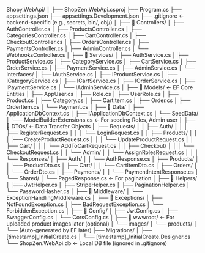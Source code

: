 Shopy.WebApi/
│
├── ShopZen.WebApi.csproj
├── Program.cs
├── appsettings.json
├── appsettings.Development.json
├── .gitignore                  ← backend-specific (e.g., secrets, bin/, obj/)
│
├── 📁 Controllers/
│   ├── AuthController.cs
│   ├── ProductsController.cs
│   ├── CategoriesController.cs
│   ├── CartController.cs
│   ├── CheckoutController.cs
│   ├── OrdersController.cs
│   ├── PaymentsController.cs
│   ├── AdminController.cs
│   └── WebhooksController.cs
│
├── 📁 Services/
│   ├── AuthService.cs
│   ├── ProductService.cs
│   ├── CategoryService.cs
│   ├── CartService.cs
│   ├── OrderService.cs
│   ├── PaymentService.cs
│   ├── AdminService.cs
│   └── Interfaces/
│       ├── IAuthService.cs
│       ├── IProductService.cs
│       ├── ICategoryService.cs
│       ├── ICartService.cs
│       ├── IOrderService.cs
│       ├── IPaymentService.cs
│       └── IAdminService.cs
│
├── 📁 Models/   ← EF Core Entities
│   ├── AppUser.cs
│   ├── Role.cs
│   ├── UserRole.cs
│   ├── Product.cs
│   ├── Category.cs
│   ├── CartItem.cs
│   ├── Order.cs
│   ├── OrderItem.cs
│   └── Payment.cs
│
├── 📁 Data/
│   ├── ApplicationDbContext.cs
│   ├── IApplicationDbContext.cs
│   └── SeedData/
│       └── ModelBuilderExtensions.cs  ← For seeding Roles, Admin user
│
├── 📁 DTOs/                    ← Data Transfer Objects
│   ├── Requests/
│   │   ├── Auth/
│   │   │   ├── RegisterRequest.cs
│   │   │   └── LoginRequest.cs
│   │   ├── Products/
│   │   │   ├── CreateProductRequest.cs
│   │   │   └── UpdateProductRequest.cs
│   │   ├── Cart/
│   │   │   └── AddToCartRequest.cs
│   │   ├── Checkout/
│   │   │   └── CheckoutRequest.cs
│   │   └── Admin/
│   │       └── AssignRolesRequest.cs
│   │
│   └── Responses/
│       ├── Auth/
│       │   └── AuthResponse.cs
│       ├── Products/
│       │   └── ProductDto.cs
│       ├── Cart/
│       │   └── CartItemDto.cs
│       ├── Orders/
│       │   └── OrderDto.cs
│       ├── Payments/
│       │   └── PaymentIntentResponse.cs
│       └── Shared/
│           └── PagedResponse.cs       ← For pagination
│
├── 📁 Helpers/
│   ├── JwtHelper.cs
│   ├── StripeHelper.cs
│   ├── PaginationHelper.cs
│   └── PasswordHasher.cs
│
├── 📁 Middleware/
│   └── ExceptionHandlingMiddleware.cs
│
├── 📁 Exceptions/
│   ├── NotFoundException.cs
│   ├── BadRequestException.cs
│   └── ForbiddenException.cs
│
├── 📁 Config/
│   ├── JwtConfig.cs
│   ├── SwaggerConfig.cs
│   └── CorsConfig.cs
│
├── 📁 wwwroot/                 ← For uploaded product images later (optional)
│   └── images/
│       └── products/
│
└── (Auto-generated by EF later)
    ├── Migrations/
    │   ├── [timestamp]_InitialCreate.cs
    │   └── [timestamp]_InitialCreate.Designer.cs
    └── ShopZen.WebApi.db     ← Local DB file (ignored in .gitignore)
